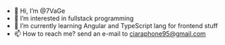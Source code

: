 - 👋 Hi, I’m @7VaGe
- 👀 I’m interested in fullstack programming
- 🌱 I’m currently learning Angular and TypeScript lang for frontend stuff
- 📫 How to reach me? send an e-mail to ciaraphone95@gmail.com

<!---
7VaGe/7VaGe is a ✨ special ✨ repository because its `README.md` (this file) appears on your GitHub profile.
You can click the Preview link to take a look at your changes.
--->
